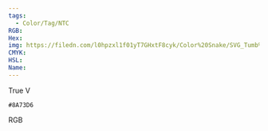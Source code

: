 ```yaml
---
tags:
  - Color/Tag/NTC
RGB:
Hex:
img: https://filedn.com/l0hpzxl1f01yT7GHxtF8cyk/Color%20Snake/SVG_Tumb%20Mass%20No%20Name/8A73D6.svg
CMYK:
HSL:
Name:
---
```

True V
```palette
#8A73D6
```
RGB
